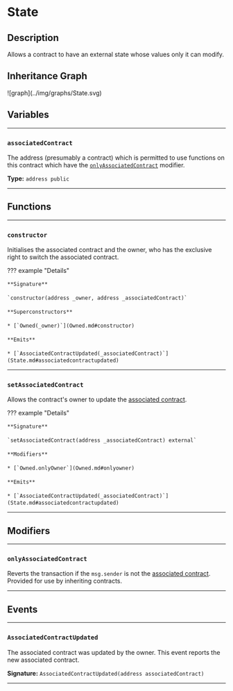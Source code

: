 # State

## Description

Allows a contract to have an external state whose values only it can modify.

## Inheritance Graph

<inheritance-graph>
    ![graph](../img/graphs/State.svg)
</inheritance-graph>

<section-sep />

## Variables

---

### `associatedContract`

The address (presumably a contract) which is permitted to use functions on this contract which have the [`onlyAssociatedContract`](State.md#onlyassociatedcontract) modifier.

**Type:** `address public`

---

<section-sep />

## Functions

---

### `constructor`

Initialises the associated contract and the owner, who has the exclusive right to switch the associated contract.

??? example "Details"

    **Signature**

    `constructor(address _owner, address _associatedContract)`

    **Superconstructors**

    * [`Owned(_owner)`](Owned.md#constructor)

    **Emits**

    * [`AssociatedContractUpdated(_associatedContract)`](State.md#associatedcontractupdated)

---

### `setAssociatedContract`

Allows the contract's owner to update the [associated contract](State.md#associatedContract).

??? example "Details"

    **Signature**

    `setAssociatedContract(address _associatedContract) external`

    **Modifiers**

    * [`Owned.onlyOwner`](Owned.md#onlyowner)

    **Emits**

    * [`AssociatedContractUpdated(_associatedContract)`](State.md#associatedcontractupdated)

---

<section-sep />

## Modifiers

---

### `onlyAssociatedContract`

Reverts the transaction if the `msg.sender` is not the [associated contract](State.md#associatedcontract). Provided for use by inheriting contracts.

---

<section-sep />

## Events

---

### `AssociatedContractUpdated`

The associated contract was updated by the owner. This event reports the new associated contract.

**Signature:** `AssociatedContractUpdated(address associatedContract)`

---

<section-sep />

